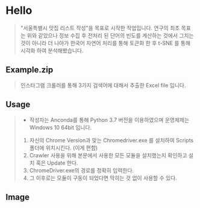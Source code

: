 Hello
==

>"서울특별시 맛집 리스트 작성"을 목표로 시작한 작업입니다.
>연구의 최초 목표는 위와 같았으나 정보 수집 후 전처리 된 단어의 
>빈도를 계산하는 것에서 그치는 것이 아니라 더 나아가 한국어 자연어 처리를 통해 
>토큰화 한 후 t-SNE 를 통해 시각화 하여 분석해봤습니다. 

Example.zip
-----------

>인스타그램 크롤러를 통해 3가지 검색어에 대해서 추출한 Excel file 입니다.

Usage
-----

>* 작성자는 Anconda를 통해 Python 3.7 버전을 이용하였으며 운영체제는 Windows 10 64bit 입니다.
>1. 자신의 Chrome Version과 맞는 Chromedriver.exe 를 설치하여 Scripts 폴더에 위치시킨다. (이게 편함)
>2. Crawler 사용을 위해 본문에서 사용한 모든 모듈을 설치했는지 확인하고 설치 혹은 Update 한다.
>3. ChromeDriver.exe의 경로를 정확히 입력한다.
>4. 그 이후로는 모듈이 구동이 되었다면 막히는 것 없이 사용할 수 있다.

Image
-----
